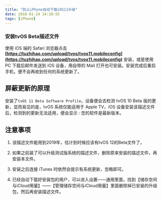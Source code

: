 ```yaml
---
title: "防止iPhone自动下载iOS11升级"
date: 2018-01-24 14:10:55
tags: [iPhone]
---
```




### 安装tvOS Beta描述文件

使用 iOS 端的 Safari 浏览器点击  **[https://tuzhihao.com/upload/tvos/tvos11.mobileconfig](https://tuzhihao.com/upload/tvos/tvos11.mobileconfig)** 安装，或是使用 PC 下载后邮件发送到 iOS 设备，用自带的 Mail 打开也可安装。安装完成后重启手机，便不会再收到任何的系统更新了。

## 屏蔽更新的原理

安装了`tvOS 11 Beta Software Profile`，设备便会去检测 tvOS 10 Beta 版的更新，显而易见的是，tvOS 系统仅能适用于 Apple TV，iOS 设备安装该描述文件后，检测到的更新无法适用，便会显示 : 您的软件是最新版本。

## 注意事项

1. 该描述文件能用到2019年，估计到时候应该有tvOS 12的Beta文件了。

2. 如果之前装了可以升级测试版系统的描述文件，删除原来安装的描述文件，再安装本文件。

3. 安装之后连接 iTunes 时依然会提示有系统更新，忽略即可。

4. 已经自动下载好安装包的用户，可以进入设置——通用里面，找到【储存空间与iCloud用量】——【管理储存空间与iCloud用量】里面删除掉已安装的升级包，然后再安装描述文件。

   ​